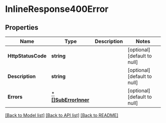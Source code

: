 # InlineResponse400Error

## Properties
Name | Type | Description | Notes
------------ | ------------- | ------------- | -------------
**HttpStatusCode** | **string** |  | [optional] [default to null]
**Description** | **string** |  | [optional] [default to null]
**Errors** | [***[]SubErrorInner**](array.md) |  | [optional] [default to null]

[[Back to Model list]](../README.md#documentation-for-models) [[Back to API list]](../README.md#documentation-for-api-endpoints) [[Back to README]](../README.md)

